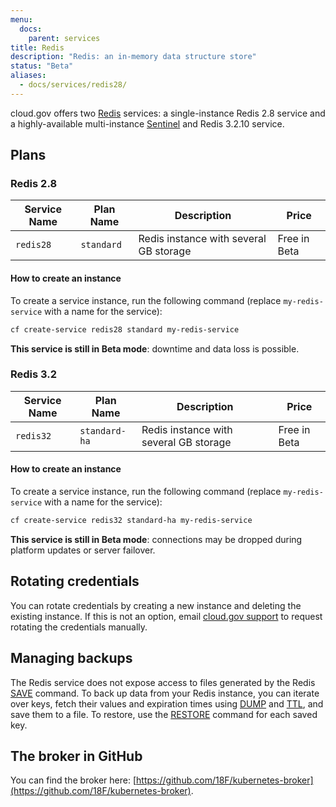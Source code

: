 ```yaml
---
menu:
  docs:
    parent: services
title: Redis
description: "Redis: an in-memory data structure store"
status: "Beta"
aliases:
  - docs/services/redis28/
---
```


cloud.gov offers two [Redis](http://www.redis.io/) services: a single-instance Redis 2.8 service and a highly-available multi-instance [Sentinel](https://www.redis.io/topics/sentinel/) and Redis 3.2.10 service.

## Plans

<h3 id="redis28">Redis 2.8</h3>

Service Name | Plan Name | Description | Price
------------ | --------- | ----------- | -----
`redis28` | `standard` | Redis instance with several GB storage | Free in Beta

#### How to create an instance

To create a service instance, run the following command (replace `my-redis-service` with a name for the service):

```sh
cf create-service redis28 standard my-redis-service
```

**This service is still in Beta mode**: downtime and data loss is possible.

<h3 id="redis32">Redis 3.2</h3>

Service Name | Plan Name | Description | Price
------------ | --------- | ----------- | -----
`redis32` | `standard-ha` | Redis instance with several GB storage | Free in Beta

#### How to create an instance

To create a service instance, run the following command (replace `my-redis-service` with a name for the service):

```sh
cf create-service redis32 standard-ha my-redis-service
```

**This service is still in Beta mode**: connections may be dropped during
platform updates or server failover.

## Rotating credentials

You can rotate credentials by creating a new instance and deleting the existing instance. If this is not an option, email [cloud.gov support](mailto:cloud-gov-support@gsa.gov) to request rotating the credentials manually.

## Managing backups

The Redis service does not expose access to files generated by the Redis [SAVE](https://redis.io/commands/save) command. To back up data from your Redis instance, you can iterate over keys, fetch their values and expiration times using [DUMP](https://redis.io/commands/dump) and [TTL](https://redis.io/commands/ttl), and save them to a file. To restore, use the [RESTORE](https://redis.io/commands/restore) command for each saved key.

## The broker in GitHub

You can find the broker here: [https://github.com/18F/kubernetes-broker](https://github.com/18F/kubernetes-broker).
